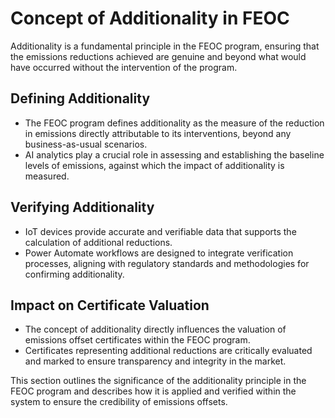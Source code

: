 # Concept of Additionality in FEOC

Additionality is a fundamental principle in the FEOC program, ensuring that the emissions reductions achieved are genuine and beyond what would have occurred without the intervention of the program.

## Defining Additionality
- The FEOC program defines additionality as the measure of the reduction in emissions directly attributable to its interventions, beyond any business-as-usual scenarios.
- AI analytics play a crucial role in assessing and establishing the baseline levels of emissions, against which the impact of additionality is measured.

## Verifying Additionality
- IoT devices provide accurate and verifiable data that supports the calculation of additional reductions.
- Power Automate workflows are designed to integrate verification processes, aligning with regulatory standards and methodologies for confirming additionality.

## Impact on Certificate Valuation
- The concept of additionality directly influences the valuation of emissions offset certificates within the FEOC program.
- Certificates representing additional reductions are critically evaluated and marked to ensure transparency and integrity in the market.

This section outlines the significance of the additionality principle in the FEOC program and describes how it is applied and verified within the system to ensure the credibility of emissions offsets.
